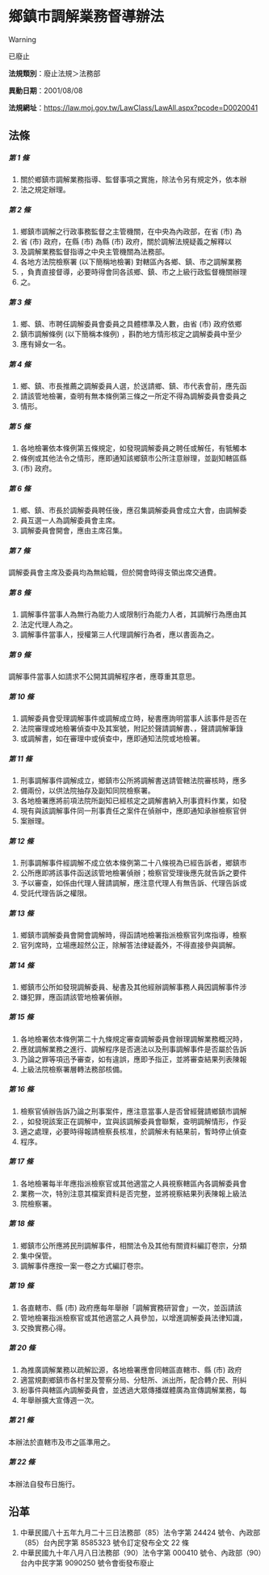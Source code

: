 # 鄉鎮市調解業務督導辦法
> [!WARNING]
> 已廢止

**法規類別**：廢止法規＞法務部

**異動日期**：2001/08/08  

**法規網址**：https://law.moj.gov.tw/LawClass/LawAll.aspx?pcode=D0020041



## 法條
##### 第 1 條
1. 關於鄉鎮市調解業務指導、監督事項之實施，除法令另有規定外，依本辦
1. 法之規定辦理。

##### 第 2 條
1. 鄉鎮市調解之行政事務監督之主管機關，在中央為內政部，在省 (市) 為
1. 省 (市) 政府，在縣 (市) 為縣 (市) 政府，關於調解法規疑義之解釋以
1. 及調解業務監督指導之中央主管機關為法務部。
1. 各地方法院檢察署 (以下簡稱地檢署) 對轄區內各鄉、鎮、市之調解業務
1. ，負責直接督導，必要時得會同各該鄉、鎮、市之上級行政監督機關辦理
1. 之。

##### 第 3 條
1. 鄉、鎮、市聘任調解委員會委員之具體標準及人數，由省 (市) 政府依鄉
1. 鎮市調解條例 (以下簡稱本條例) ，斟酌地方情形核定之調解委員中至少
1. 應有婦女一名。

##### 第 4 條
1. 鄉、鎮、市長推薦之調解委員人選，於送請鄉、鎮、市代表會前，應先函
1. 請該管地檢署，查明有無本條例第三條之一所定不得為調解委員會委員之
1. 情形。

##### 第 5 條
1. 各地檢署依本條例第五條規定，如發現調解委員之聘任或解任，有牴觸本
1. 條例或其他法令之情形，應即通知該鄉鎮市公所注意辦理，並副知轄區縣
1.  (市) 政府。

##### 第 6 條
1. 鄉、鎮、市長於調解委員聘任後，應召集調解委員會成立大會，由調解委
1. 員互選一人為調解委員會主席。
1. 調解委員會開會，應由主席召集。

##### 第 7 條
調解委員會主席及委員均為無給職，但於開會時得支領出席交通費。

##### 第 8 條
1. 調解事件當事人為無行為能力人或限制行為能力人者，其調解行為應由其
1. 法定代理人為之。
1. 調解事件當事人，授權第三人代理調解行為者，應以書面為之。

##### 第 9 條
調解事件當事人如請求不公開其調解程序者，應尊重其意思。

##### 第 10 條
1. 調解委員會受理調解事件或調解成立時，秘書應詢明當事人該事件是否在
1. 法院審理或地檢署偵查中及其案號，附記於聲請調解書、，聲請調解筆錄
1. 或調解書，如在審理中或偵查中，應即通知法院或地檢署。

##### 第 11 條
1. 刑事調解事件調解成立，鄉鎮市公所將調解書送請管轄法院審核時，應多
1. 備兩份，以供法院抽存及副知同院檢察署。
1. 各地檢署應將前項法院所副知已經核定之調解書納入刑事資料作業，如發
1. 現有與該調解事件同一刑事責任之案件在偵辦中，應即通知承辦檢察官併
1. 案辦理。

##### 第 12 條
1. 刑事調解事件經調解不成立依本條例第二十八條視為已經告訴者，鄉鎮市
1. 公所應即將該事件函送該管地檢署偵辦；檢察官受理後應先就告訴之要件
1. 予以審查，如係由代理人聲請調解，應注意代理人有無告訴、代理告訴或
1. 受託代理告訴之權限。

##### 第 13 條
1. 鄉鎮市調解委員會開會調解時，得函請地檢署指派檢察官列席指導，檢察
1. 官列席時，立場應超然公正，除解答法律疑義外，不得直接參與調解。

##### 第 14 條
1. 鄉鎮市公所如發現調解委員、秘書及其他經辦調解事務人員因調解事件涉
1. 嫌犯罪，應函請該管地檢署偵辦。

##### 第 15 條
1. 各地檢署依本條例第二十九條規定審查調解委員會辦理調解業務概況時，
1. 應就調解業務之進行、調解程序是否適法以及刑事調解事件是否屬於告訴
1. 乃論之罪等項迅予審查，如有違誤，應即予指正，並將審查結果列表陳報
1. 上級法院檢察署層轉法務部核備。

##### 第 16 條
1. 檢察官偵辦告訴乃論之刑事案件，應注意當事人是否曾經聲請鄉鎮市調解
1. ，如發現該案正在調解中，宜與該調解委員會聯繫，查明調解情形，作妥
1. 適之處理，必要時得報請檢察長核准，於調解未有結果前，暫時停止偵查
1. 程序。

##### 第 17 條
1. 各地檢署每半年應指派檢察官或其他適當之人員視察轄區內各調解委員會
1. 業務一次，特別注意其檔案資料是否完整，並將視察結果列表陳報上級法
1. 院檢察署。

##### 第 18 條
1. 鄉鎮市公所應將民刑調解事件，相關法令及其他有關資料編訂卷宗，分類
1. 集中保管。
1. 調解事件應按一案一卷之方式編訂卷宗。

##### 第 19 條
1. 各直轄市、縣 (市) 政府應每年舉辦「調解實務研習會」一次，並函請該
1. 管地檢署指派檢察官或其他適當之人員參加，以增進調解委員法律知識，
1. 交換實務心得。

##### 第 20 條
1. 為推廣調解業務以疏解訟源，各地檢署應會同轄區直轄市、縣 (市) 政府
1. 適當規劃鄉鎮市各村里及警察分局、分駐所、派出所，配合轉介民、刑糾
1. 紛事件與轄區內調解委員會，並透過大眾傳播媒體廣為宣傳調解業務，每
1. 年舉辦擴大宣傳週一次。

##### 第 21 條
本辦法於直轄市及市之區準用之。

##### 第 22 條
本辦法自發布日施行。

## 沿革
1. 中華民國八十五年九月二十三日法務部（85）法令字第 24424  號令、內政部（85）台內民字第 8585323  號令訂定發布全文 22 條
1. 中華民國九十年八月八日法務部（90）法令字第 000410 號令、內政部（90）台內中民字第 9090250  號令會銜發布廢止
